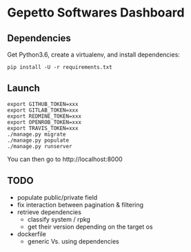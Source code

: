 # Gepetto Softwares Dashboard

## Dependencies

Get Python3.6, create a virtualenv, and install dependencies:

`pip install -U -r requirements.txt`

## Launch

```
export GITHUB_TOKEN=xxx
export GITLAB_TOKEN=xxx
export REDMINE_TOKEN=xxx
export OPENROB_TOKEN=xxx
export TRAVIS_TOKEN=xxx
./manage.py migrate
./manage.py populate
./manage.py runserver
```

You can then go to http://localhost:8000

## TODO

- populate public/private field
- fix interaction between pagination & filtering
- retrieve dependencies
    - classify system / rpkg
    - get their version depending on the target os
- dockerfile
    - generic Vs. using dependencies
